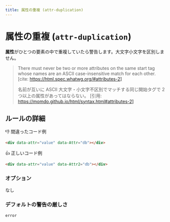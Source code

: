 ```yaml
---
title: 属性の重複 (attr-duplication)
---
```


# 属性の重複 (`attr-duplication`)

**属性**がひとつの要素の中で重複していたら警告します。大文字小文字を区別しません。

> There must never be two or more attributes on the same start tag whose names are an ASCII case-insensitive match for each other.
> [cite: https://html.spec.whatwg.org/#attributes-2]
>
> 名前が互いに ASCII 大文字・小文字不区別でマッチする同じ開始タグで 2 つ以上の属性があってはならない。
> [引用: https://momdo.github.io/html/syntax.html#attributes-2]

## ルールの詳細

👎 間違ったコード例

```html
<div data-attr="value" data-Attr="db"></div>
```

👍 正しいコード例

```html
<div data-attr="value" data-Attr2="db"></div>
```

### オプション

なし

### デフォルトの警告の厳しさ

`error`
